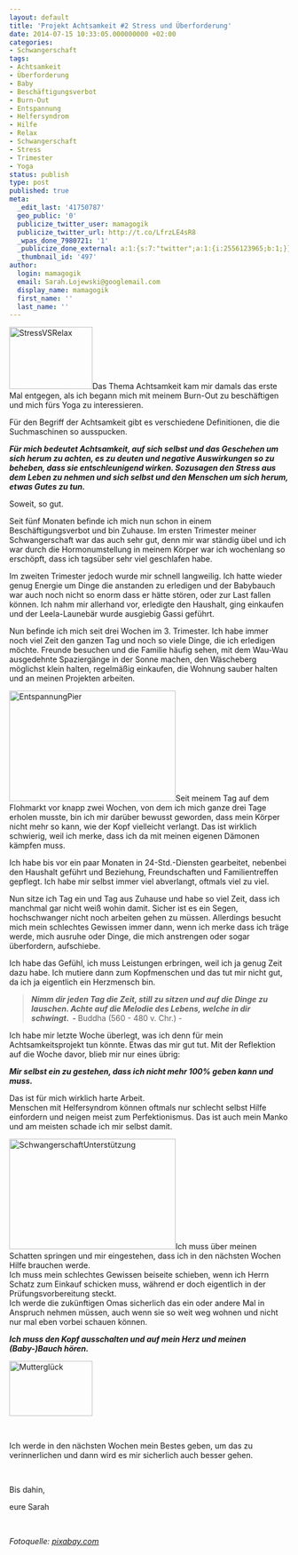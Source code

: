 ```yaml
---
layout: default
title: 'Projekt Achtsamkeit #2 Stress und Überforderung'
date: 2014-07-15 10:33:05.000000000 +02:00
categories:
- Schwangerschaft
tags:
- Achtsamkeit
- Überforderung
- Baby
- Beschäftigungsverbot
- Burn-Out
- Entspannung
- Helfersyndrom
- Hilfe
- Relax
- Schwangerschaft
- Stress
- Trimester
- Yoga
status: publish
type: post
published: true
meta:
  _edit_last: '41750787'
  geo_public: '0'
  publicize_twitter_user: mamagogik
  publicize_twitter_url: http://t.co/LfrzLE4sR8
  _wpas_done_7980721: '1'
  _publicize_done_external: a:1:{s:7:"twitter";a:1:{i:2556123965;b:1;}}
  _thumbnail_id: '497'
author:
  login: mamagogik
  email: Sarah.Lojewski@googlemail.com
  display_name: mamagogik
  first_name: ''
  last_name: ''
---
```

<p><a href="https://mamagogik.files.wordpress.com/2014/07/stress-391657_150.jpg"><img class="alignleft size-full wp-image-497" src="http://0.0.0.0:4000/images/stress-391657_150.jpg" alt="StressVSRelax" width="150" height="112" /></a>Das Thema Achtsamkeit kam mir damals das erste Mal entgegen, als ich begann mich mit meinem Burn-Out zu beschäftigen und mich fürs Yoga zu interessieren.</p>
<p>Für den Begriff der Achtsamkeit gibt es verschiedene Definitionen, die die Suchmaschinen so ausspucken.</p>
<p><em><strong>Für mich bedeutet Achtsamkeit, auf sich selbst und das Geschehen um sich herum zu achten, es zu deuten und negative Auswirkungen so zu beheben, dass sie entschleunigend wirken. Sozusagen den Stress aus dem Leben zu nehmen und sich selbst und den Menschen um sich herum, etwas Gutes zu tun.</strong></em></p>
<p><!--more--></p>
<p>Soweit, so gut.</p>
<p>Seit fünf Monaten befinde ich mich nun schon in einem Beschäftigungsverbot und bin Zuhause. Im ersten Trimester meiner Schwangerschaft war das auch sehr gut, denn mir war ständig übel und ich war durch die Hormonumstellung in meinem Körper war ich wochenlang so erschöpft, dass ich tagsüber sehr viel geschlafen habe.</p>
<p>Im zweiten Trimester jedoch wurde mir schnell langweilig. Ich hatte wieder genug Energie um Dinge die anstanden zu erledigen und der Babybauch war auch noch nicht so enorm dass er hätte stören, oder zur Last fallen können. Ich nahm mir allerhand vor, erledigte den Haushalt, ging einkaufen und der Leela-Launebär wurde ausgiebig Gassi geführt.</p>
<p>Nun befinde ich mich seit drei Wochen im 3. Trimester. Ich habe immer noch viel Zeit den ganzen Tag und noch so viele Dinge, die ich erledigen möchte. Freunde besuchen und die Familie häufig sehen, mit dem Wau-Wau ausgedehnte Spaziergänge in der Sonne machen, den Wäscheberg möglichst klein halten, regelmäßig einkaufen, die Wohnung sauber halten und an meinen Projekten arbeiten.</p>
<p><a href="https://mamagogik.files.wordpress.com/2014/07/pier-349672_640.jpg"><img class="alignright size-medium wp-image-496" src="http://0.0.0.0:4000/images/pier-349672_640.jpg" alt="EntspannungPier" width="300" height="199" /></a>Seit meinem Tag auf dem Flohmarkt vor knapp zwei Wochen, von dem ich mich ganze drei Tage erholen musste, bin ich mir darüber bewusst geworden, dass mein Körper nicht mehr so kann, wie der Kopf vielleicht verlangt. Das ist wirklich schwierig, weil ich merke, dass ich da mit meinen eigenen Dämonen kämpfen muss.</p>
<p>Ich habe bis vor ein paar Monaten in 24-Std.-Diensten gearbeitet, nebenbei den Haushalt geführt und Beziehung, Freundschaften und Familientreffen gepflegt. Ich habe mir selbst immer viel abverlangt, oftmals viel zu viel.</p>
<p>Nun sitze ich Tag ein und Tag aus Zuhause und habe so viel Zeit, dass ich manchmal gar nicht weiß wohin damit. Sicher ist es ein Segen, hochschwanger nicht noch arbeiten gehen zu müssen. Allerdings besucht mich mein schlechtes Gewissen immer dann, wenn ich merke dass ich träge werde, mich ausruhe oder Dinge, die mich anstrengen oder sogar überfordern, aufschiebe.</p>
<p>Ich habe das Gefühl, ich muss Leistungen erbringen, weil ich ja genug Zeit dazu habe. Ich mutiere dann zum Kopfmenschen und das tut mir nicht gut, da ich ja eigentlich ein Herzmensch bin.</p>
<blockquote><p><em><strong>Nimm dir jeden Tag die Zeit, still zu sitzen und auf die Dinge zu lauschen. Achte auf die Melodie des Lebens, welche in dir schwingt.  - </strong></em>Buddha (560 - 480 v. Chr.) -</p></blockquote>
<p>Ich habe mir letzte Woche überlegt, was ich denn für mein Achtsamkeitsprojekt tun könnte. Etwas das mir gut tut. Mit der Reflektion auf die Woche davor, blieb mir nur eines übrig:</p>
<p><em><strong>Mir selbst ein zu gestehen, dass ich nicht mehr 100% geben kann und muss.</strong></em></p>
<p>Das ist für mich wirklich harte Arbeit.<br />
Menschen mit Helfersyndrom können oftmals nur schlecht selbst Hilfe einfordern und neigen meist zum Perfektionismus. Das ist auch mein Manko und am meisten schade ich mir selbst damit.</p>
<p><a href="https://mamagogik.files.wordpress.com/2014/07/woman-358779_640.jpg"><img class="alignleft size-medium wp-image-498" src="http://0.0.0.0:4000/images/woman-358779_640.jpg" alt="SchwangerschaftUnterstützung" width="300" height="199" /></a>Ich muss über meinen Schatten springen und mir eingestehen, dass ich in den nächsten Wochen Hilfe brauchen werde.<br />
Ich muss mein schlechtes Gewissen beiseite schieben, wenn ich Herrn Schatz zum Einkauf schicken muss, während er doch eigentlich in der Prüfungsvorbereitung steckt.<br />
Ich werde die zukünftigen Omas sicherlich das ein oder andere Mal in Anspruch nehmen müssen, auch wenn sie so weit weg wohnen und nicht nur mal eben vorbei schauen können.</p>
<p><em><strong>Ich muss den Kopf ausschalten und auf mein Herz und meinen (Baby-)Bauch hören.</strong></em></p>
<p><a href="https://mamagogik.files.wordpress.com/2014/05/pregnant-244662_150.jpg"><img class="aligncenter size-full wp-image-300" src="http://0.0.0.0:4000/images/pregnant-244662_150.jpg" alt="Mutterglück" width="150" height="99" /></a></p>
<p>&nbsp;</p>
<p>Ich werde in den nächsten Wochen mein Bestes geben, um das zu verinnerlichen und dann wird es mir sicherlich auch besser gehen.</p>
<p>&nbsp;</p>
<p>Bis dahin,</p>
<p>eure Sarah</p>
<p>&nbsp;</p>
<p><em>Fotoquelle: <a title="pixabay.com" href="http://www.pixabay.com" target="_blank">pixabay.com</a></em></p>
